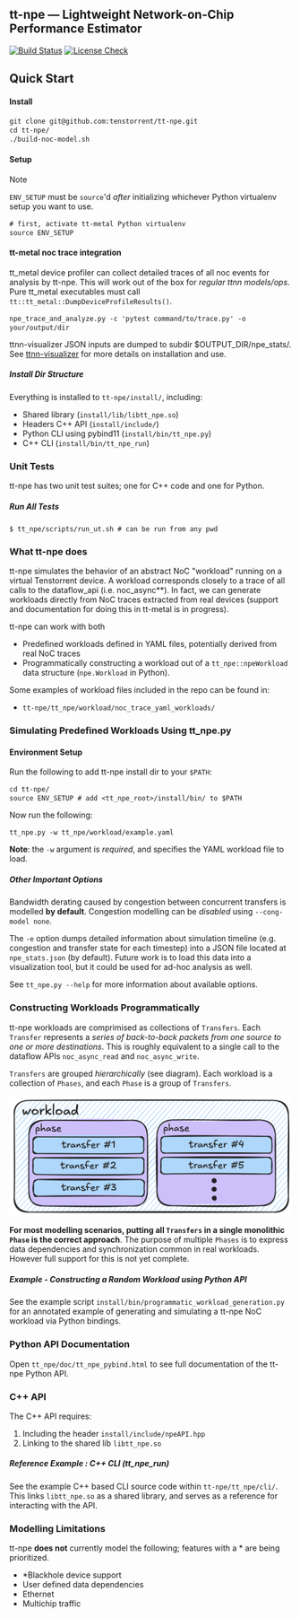 ## tt-npe — Lightweight Network-on-Chip Performance Estimator

[![Build Status](https://github.com/bgrady-tt/tt-npe/actions/workflows/build_and_test_ubuntu.yml/badge.svg)](https://github.com/bgrady-tt/tt-npe/actions/workflows/build_and_test_ubuntu.yml)
[![License Check](https://github.com/bgrady-tt/tt-npe/actions/workflows/spdx.yml/badge.svg)](https://github.com/bgrady-tt/tt-npe/actions/workflows/spdx.yml)

## Quick Start

#### Install 
```shell
git clone git@github.com:tenstorrent/tt-npe.git
cd tt-npe/ 
./build-noc-model.sh
```

#### Setup

> [!NOTE]
> `ENV_SETUP` must be `source`'d _after_ initializing whichever Python virtualenv setup you want to use.

```shell
# first, activate tt-metal Python virtualenv
source ENV_SETUP
```

#### tt-metal noc trace integration
tt_metal device profiler can collect detailed traces of all noc events for analysis by tt-npe. This will work out of the box for _regular ttnn models/ops_. Pure tt_metal executables must call `tt::tt_metal::DumpDeviceProfileResults()`.

```shell
npe_trace_and_analyze.py -c 'pytest command/to/trace.py' -o your/output/dir
```

ttnn-visualizer JSON inputs are dumped to subdir $OUTPUT_DIR/npe_stats/. See [ttnn-visualizer](https://github.com/tenstorrent/ttnn-visualizer/) for more details on installation and use.

##### Install Dir Structure
Everything is installed to `tt-npe/install/`, including:
- Shared library (`install/lib/libtt_npe.so`)
- Headers C++ API (`install/include/`)
- Python CLI using pybind11 (`install/bin/tt_npe.py`)
- C++ CLI (`install/bin/tt_npe_run`)

### Unit Tests
tt-npe has two unit test suites; one for C++ code and one for Python.

##### Run All Tests

```
$ tt_npe/scripts/run_ut.sh # can be run from any pwd
```

### What tt-npe does 

tt-npe simulates the behavior of an abstract NoC "workload" running on a virtual Tenstorrent device. A workload corresponds closely to a trace of all calls to the dataflow_api (i.e. noc_async**). In fact, we can generate workloads directly from NoC traces extracted from real devices (support and documentation for doing this in tt-metal is in progress). 

tt-npe can work with both
- Predefined workloads defined in YAML files, potentially derived from real NoC traces
- Programmatically constructing a workload out of a `tt_npe::npeWorkload` data structure (`npe.Workload` in Python).

Some examples of workload files included in the repo can be found in:
- `tt-npe/tt_npe/workload/noc_trace_yaml_workloads/`

### Simulating Predefined Workloads Using tt_npe.py 

#### Environment Setup
Run the following to add tt-npe install dir to your `$PATH`:

```shell
cd tt-npe/ 
source ENV_SETUP # add <tt_npe_root>/install/bin/ to $PATH 
```

Now run the following:
```shell
tt_npe.py -w tt_npe/workload/example.yaml
```

**Note**: the `-w` argument is *required*, and specifies the YAML workload file to load.

##### Other Important Options

Bandwidth derating caused by congestion between concurrent transfers is modelled **by default**. Congestion modelling can be *disabled* using `--cong-model none`.

The `-e` option dumps detailed information about simulation timeline (e.g. congestion and transfer state for each timestep) into a JSON file located at `npe_stats.json` (by default). Future work is to load this data into a visualization tool, but it could be used for ad-hoc analysis as well.  

See `tt_npe.py --help` for more information about available options.

### Constructing Workloads Programmatically

tt-npe workloads are comprimised as collections of `Transfers`. Each `Transfer` represents a *series of back-to-back packets from one source to one or more destinations*. This is roughly equivalent to a single call to the dataflow APIs `noc_async_read` and `noc_async_write`.

`Transfers` are grouped *hierarchically* (see diagram). Each workload is a collection of `Phases`, and each `Phase` is a group of `Transfers`. 

![tt-npe workload hierarchy diagram](img/npe_workload_diag.png)

__For most modelling scenarios, putting all `Transfers` in a single monolithic `Phase` is the correct approach__. The purpose of multiple `Phases` is to express data dependencies and synchronization common in real workloads. However full support for this is not yet complete.

##### *Example - Constructing a Random Workload using Python API*

See the example script `install/bin/programmatic_workload_generation.py`
for an annotated example of generating and simulating a tt-npe NoC workload via
Python bindings. 

### Python API Documentation

Open `tt_npe/doc/tt_npe_pybind.html` to see full documentation of the tt-npe Python API. 

### C++ API 
The C++ API requires: 
1. Including the header `install/include/npeAPI.hpp`
2. Linking to the shared lib `libtt_npe.so` 

##### Reference Example : C++ CLI (tt_npe_run)
See the example C++ based CLI source code within `tt-npe/tt_npe/cli/`. This links `libtt_npe.so` as a shared library, and serves as a reference for interacting with the API.

### Modelling Limitations

tt-npe **does not** currently model the following; features with a * are being prioritized.
- *Blackhole device support
- User defined data dependencies
- Ethernet
- Multichip traffic
